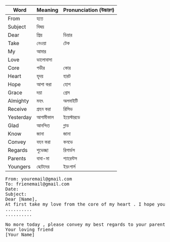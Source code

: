 | Word      | Meaning   | Pronunciation (উচ্চারণ) |
| --------- | --------- | ----------------------- |
| From      | হতে       |                         |
| Subject   | বিষয়      |                         |
| Dear      | প্রিয়     | ডিয়ার                   |
| Take      | নেওয়া     | টেক                     |
| My        | আমার      |                         |
| Love      | ভালোবাসা  |                         |
| Core      | গভীর      | কোর                     |
| Heart     | হৃদয়      | হারট                    |
| Hope      | আশা করা   | হোপ                     |
| Grace     | দয়া       | গ্রেস                   |
| Almighty  | মহৎ       | অলমাইটি                 |
| Receive   | গ্রহন করা | রিসিভ                   |
| Yesterday | আগামীকাল  | ইয়েস্টারডে              |
| Glad      | আনন্দিত   | গ্লাড                   |
| Know      | জানা      | জানা                    |
| Convey    | বহন করা   | কনভে                    |
| Regards   | শুভেচ্ছা  | রিগার্ডস                |
| Parents   | বাবা-মা   | প্যারেন্টস              |
| Youngers  | ছোটদের    | ইয়ংগার্স                |

<pre>
From: youremail@gmail.com
To: frienemail@gmail.com
Date: 
Subject:
Dear [Name],
At first take my love from the core of my heart . I hope you are well . I am also well by  the grace of Almighty Allah . I recived your email yesterday . I am very glad to know that ...........
..........
..........

No more today , please convey my best regards to your parents and youngers .
Your loving friend
[Your Name] 
</pre>
